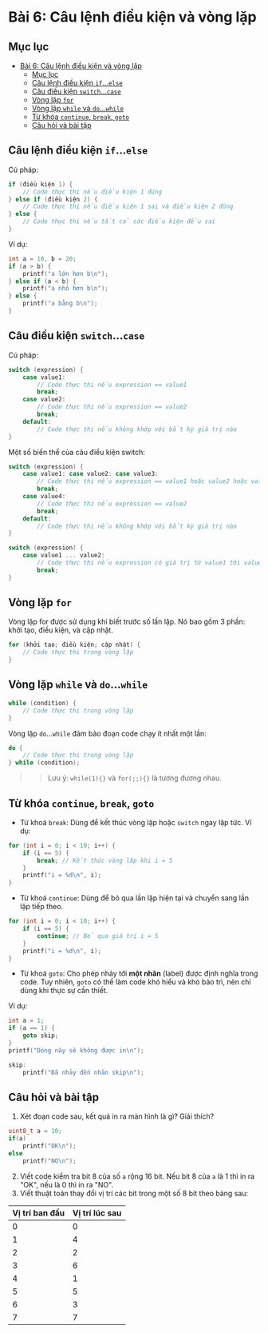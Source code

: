 # Bài 6: Câu lệnh điều kiện và vòng lặp

## Mục lục

- [Bài 6: Câu lệnh điều kiện và vòng lặp](#bài-6-câu-lệnh-điều-kiện-và-vòng-lặp)
	- [Mục lục](#mục-lục)
	- [Câu lệnh điều kiện `if`...`else`](#câu-lệnh-điều-kiện-ifelse)
	- [Câu điều kiện `switch`...`case`](#câu-điều-kiện-switchcase)
	- [Vòng lặp `for`](#vòng-lặp-for)
	- [Vòng lặp `while` và `do`...`while`](#vòng-lặp-while-và-dowhile)
	- [Từ khóa `continue`, `break`, `goto`](#từ-khóa-continue-break-goto)
	- [Câu hỏi và bài tập](#câu-hỏi-và-bài-tập)

## Câu lệnh điều kiện `if`...`else`

Cú pháp:

```c++
if (điều kiện 1) {
    // Code thực thi nếu điều kiện 1 đúng
} else if (điều kiện 2) {
    // Code thực thi nếu điều kiện 1 sai và điều kiện 2 đúng
} else {
    // Code thực thi nếu tất cả các điều kiện đều sai
}
```

Ví dụ:

```c++
int a = 10, b = 20;
if (a > b) {
    printf("a lớn hơn b\n");
} else if (a < b) {
    printf("a nhỏ hơn b\n");
} else {
    printf("a bằng b\n");
}
```

## Câu điều kiện `switch`...`case`

Cú pháp:

```c++
switch (expression) {
    case value1:
        // Code thực thi nếu expression == value1
        break;
    case value2:
        // Code thực thi nếu expression == value2
        break;
    default:
        // Code thực thi nếu không khớp với bất kỳ giá trị nào
}
```

Một số biến thể của câu điều kiện switch:

```c++
switch (expression) {
    case value1: case value2: case value3:
        // Code thực thi nếu expression == value1 hoặc value2 hoặc value3
        break;
    case value4:
        // Code thực thi nếu expression == value2
        break;
    default:
        // Code thực thi nếu không khớp với bất kỳ giá trị nào
}

switch (expression) {
    case value1 ... value2:
        // Code thực thi nếu expression có giá trị từ value1 tới value2. Là tính năng chỉ hỗ trợ trên một số trình biên dịch
        break;
}

```

## Vòng lặp `for`

Vòng lặp for được sử dụng khi biết trước số lần lặp. Nó bao gồm 3 phần: khởi tạo, điều kiện, và cập nhật.

```c++
for (khởi tạo; điều kiện; cập nhật) {
    // Code thực thi trong vòng lặp
}
```

## Vòng lặp `while` và `do`...`while`

```c++
while (condition) {
    // Code thực thi trong vòng lặp
}
```
Vòng lặp `do`...`while` đảm bảo đoạn code chạy ít nhất một lần:

```c++
do {
    // Code thực thi trong vòng lặp
} while (condition);
```

>> Lưu ý: `while(1){}` và `for(;;){}` là tương đương nhau.

## Từ khóa `continue`, `break`, `goto`

- Từ khoá `break`: Dùng để kết thúc vòng lặp hoặc `switch` ngay lập tức.
Ví dụ:

```c++
for (int i = 0; i < 10; i++) {
    if (i == 5) {
        break; // Kết thúc vòng lặp khi i = 5
    }
    printf("i = %d\n", i);
}
```

- Từ khoá `continue`: Dùng để bỏ qua lần lặp hiện tại và chuyển sang lần lặp tiếp theo.

```c++
for (int i = 0; i < 10; i++) {
    if (i == 5) {
        continue; // Bỏ qua giá trị i = 5
    }
    printf("i = %d\n", i);
}
```

- Từ khoá `goto`: Cho phép nhảy tới **một nhãn** (label) được định nghĩa trong code. Tuy nhiên, `goto` có thể làm code khó hiểu và khó bảo trì, nên chỉ dùng khi thực sự cần thiết.

Ví dụ:

```c++
int a = 1;
if (a == 1) {
    goto skip;
}
printf("Dòng này sẽ không được in\n");

skip:
    printf("Đã nhảy đến nhãn skip\n");
```

## Câu hỏi và bài tập

1. Xét đoạn code sau, kết quả in ra màn hình là gì? Giải thích?
```c++
uint8_t a = 10;
if(a)
	printf("OK\n");
else
	printf("NO\n");
```

2. Viết code kiểm tra bit 8 của số `a` rộng 16 bit. Nếu bit 8 của `a` là 1 thì in ra "OK", nếu là 0 thì in ra "NO".
3. Viết thuật toán thay đổi vị trí các bit trong một số 8 bit theo bảng sau:

| Vị trí ban đầu | Vị trí lúc sau
|-|-
|0|0|
|1|4|
|2|2|
|3|6|
|4|1|
|5|5|
|6|3|
|7|7|